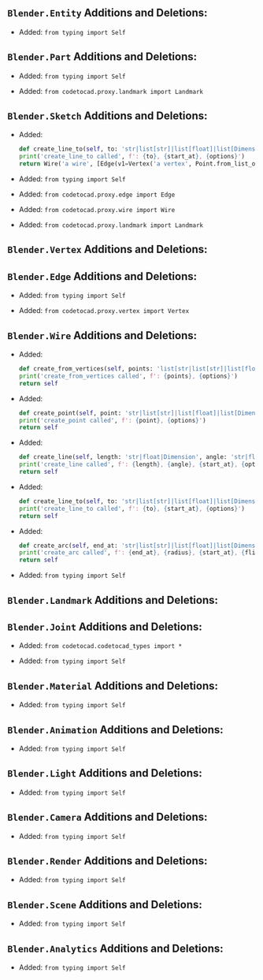 ## `Blender.Entity` Additions and Deletions:

- Added: `from typing import Self`

## `Blender.Part` Additions and Deletions:

- Added: `from typing import Self`

- Added: `from codetocad.proxy.landmark import Landmark`

## `Blender.Sketch` Additions and Deletions:


- Added:
    ```python
    def create_line_to(self, to: 'str|list[str]|list[float]|list[Dimension]|Point|VertexInterface|LandmarkInterface|PresetLandmark', start_at: 'str|list[str]|list[float]|list[Dimension]|Point|VertexInterface|LandmarkInterface|PresetLandmark| None'='PresetLandmark.end', options: 'SketchOptions| None'=None) -> 'WireInterface':
    print('create_line_to called', f': {to}, {start_at}, {options}')
    return Wire('a wire', [Edge(v1=Vertex('a vertex', Point.from_list_of_float_or_string([0, 0, 0])), v2=Vertex('a vertex', Point.from_list_of_float_or_string([0, 0, 0])), name='an edge')])
    ```
- Added: `from typing import Self`

- Added: `from codetocad.proxy.edge import Edge`

- Added: `from codetocad.proxy.wire import Wire`

- Added: `from codetocad.proxy.landmark import Landmark`

## `Blender.Vertex` Additions and Deletions:

## `Blender.Edge` Additions and Deletions:

- Added: `from typing import Self`

- Added: `from codetocad.proxy.vertex import Vertex`

## `Blender.Wire` Additions and Deletions:


- Added:
    ```python
    def create_from_vertices(self, points: 'list[str|list[str]|list[float]|list[Dimension]|Point|VertexInterface]', options: 'SketchOptions| None'=None) -> Self:
    print('create_from_vertices called', f': {points}, {options}')
    return self
    ```

- Added:
    ```python
    def create_point(self, point: 'str|list[str]|list[float]|list[Dimension]|Point', options: 'SketchOptions| None'=None) -> Self:
    print('create_point called', f': {point}, {options}')
    return self
    ```

- Added:
    ```python
    def create_line(self, length: 'str|float|Dimension', angle: 'str|float|Angle', start_at: 'str|list[str]|list[float]|list[Dimension]|Point|VertexInterface|LandmarkInterface|PresetLandmark| None'='PresetLandmark.end', options: 'SketchOptions| None'=None) -> Self:
    print('create_line called', f': {length}, {angle}, {start_at}, {options}')
    return self
    ```

- Added:
    ```python
    def create_line_to(self, to: 'str|list[str]|list[float]|list[Dimension]|Point|VertexInterface|LandmarkInterface|PresetLandmark', start_at: 'str|list[str]|list[float]|list[Dimension]|Point|VertexInterface|LandmarkInterface|PresetLandmark| None'='PresetLandmark.end', options: 'SketchOptions| None'=None) -> Self:
    print('create_line_to called', f': {to}, {start_at}, {options}')
    return self
    ```

- Added:
    ```python
    def create_arc(self, end_at: 'str|list[str]|list[float]|list[Dimension]|Point|VertexInterface', radius: 'str|float|Dimension', start_at: 'str|list[str]|list[float]|list[Dimension]|Point|VertexInterface|LandmarkInterface|PresetLandmark| None'='PresetLandmark.end', flip: 'bool| None'=False, options: 'SketchOptions| None'=None) -> Self:
    print('create_arc called', f': {end_at}, {radius}, {start_at}, {flip}, {options}')
    return self
    ```
- Added: `from typing import Self`

## `Blender.Landmark` Additions and Deletions:

## `Blender.Joint` Additions and Deletions:

- Added: `from codetocad.codetocad_types import *`

- Added: `from typing import Self`

## `Blender.Material` Additions and Deletions:

- Added: `from typing import Self`

## `Blender.Animation` Additions and Deletions:

- Added: `from typing import Self`

## `Blender.Light` Additions and Deletions:

- Added: `from typing import Self`

## `Blender.Camera` Additions and Deletions:

- Added: `from typing import Self`

## `Blender.Render` Additions and Deletions:

- Added: `from typing import Self`

## `Blender.Scene` Additions and Deletions:

- Added: `from typing import Self`

## `Blender.Analytics` Additions and Deletions:

- Added: `from typing import Self`

